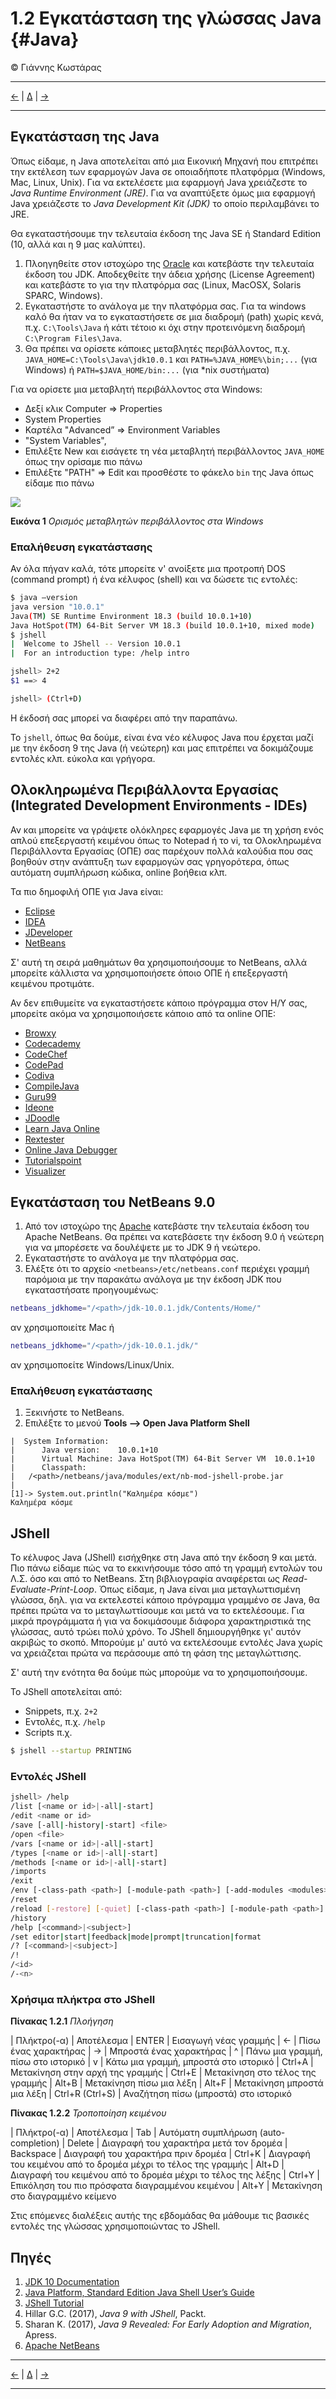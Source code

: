 # 1.2 Εγκατάσταση της γλώσσας  Java {#Java} 
© Γιάννης Κωστάρας

---

[<-](../1.1-JavaHistory/README.md) | [∆](../../README.md) | [->](../1.3-JavaBasics/README.md)

---

## Εγκατάσταση της Java

Όπως είδαμε, η Java αποτελείται από μια Εικονική Μηχανή που επιτρέπει την εκτέλεση των εφαρμογών Java σε οποιαδήποτε πλατφόρμα (Windows, Mac, Linux, Unix). Για να εκτελέσετε μια εφαρμογή Java χρειάζεστε το _Java Runtime Environment (JRE)_. Για να αναπτύξετε όμως μια εφαρμογή Java χρειάζεστε το _Java Development Kit (JDK)_ το οποίο περιλαμβάνει το JRE.

Θα εγκαταστήσουμε την τελευταία έκδοση της Java SE ή Standard Edition (10, αλλά και η 9 μας καλύπτει).

1. Πλοηγηθείτε στον ιστοχώρο της [Oracle](http://www.oracle.com/technetwork/java/javase/downloads/index.html) και κατεβάστε την τελευταία έκδοση του JDK. Αποδεχθείτε την άδεια χρήσης (License Agreement) και κατεβάστε το για την πλατφόρμα σας (Linux, MacOSX, Solaris SPARC, Windows).
1. Εγκαταστήστε το ανάλογα με την πλατφόρμα σας. Για τα windows καλό θα ήταν να το εγκαταστήσετε σε μια διαδρομή (path) χωρίς κενά, π.χ. ```C:\Tools\Java``` ή κάτι τέτοιο κι όχι στην προτεινόμενη διαδρομή ```C:\Program Files\Java```. 
1. Θα πρέπει να ορίσετε κάποιες μεταβλητές περιβάλλοντος, π.χ. ```JAVA_HOME=C:\Tools\Java\jdk10.0.1``` και ```PATH=%JAVA_HOME%\bin;...``` (για Windows) ή ```PATH=$JAVA_HOME/bin:...``` (για *nix συστήματα)

Για να ορίσετε μια μεταβλητή περιβάλλοντος στα Windows:

* Δεξί κλικ Computer ⇒ Properties
* System Properties
* Καρτέλα "Advanced” ⇒  Environment Variables
* "System Variables", 
* Επιλέξτε New και εισάγετε τη νέα μεταβλητή περιβάλλοντος ```JAVA_HOME``` όπως την ορίσαμε πιο πάνω
* Επιλέξτε "PATH" ⇒  Edit και προσθέστε το φάκελο ```bin``` της Java όπως είδαμε πιο πάνω

![](assets/Fig1.png)

**Εικόνα 1** _Ορισμός μεταβλητών περιβάλλοντος στα Windows_

### Επαλήθευση εγκατάστασης
Αν όλα πήγαν καλά, τότε μπορείτε ν' ανοίξετε μια προτροπή DOS (command prompt) ή ένα κέλυφος (shell) και να δώσετε τις εντολές:

```bash 
$ java –version
java version "10.0.1"
Java(TM) SE Runtime Environment 18.3 (build 10.0.1+10)
Java HotSpot(TM) 64-Bit Server VM 18.3 (build 10.0.1+10, mixed mode)
$ jshell
|  Welcome to JShell -- Version 10.0.1
|  For an introduction type: /help intro

jshell> 2+2
$1 ==> 4

jshell> (Ctrl+D)
```

Η έκδοσή σας μπορεί να διαφέρει από την παραπάνω. 

Το ```jshell```, όπως θα δούμε, είναι ένα νέο κέλυφος Java που έρχεται μαζί με την έκδοση 9 της Java (ή νεώτερη) και μας επιτρέπει να δοκιμάζουμε εντολές κλπ. εύκολα και γρήγορα.

## Ολοκληρωμένα Περιβάλλοντα Εργασίας (Integrated Development Environments - IDEs)
Αν και μπορείτε να γράψετε ολόκληρες εφαρμογές Java με τη χρήση ενός απλού επεξεργαστή κειμένου όπως το Notepad ή το vi, τα Ολοκληρωμένα Περιβάλλοντα Εργασίας (ΟΠΕ) σας παρέχουν πολλά καλούδια που σας βοηθούν στην ανάπτυξη των εφαρμογών σας γρηγορότερα, όπως αυτόματη συμπλήρωση κώδικα, online βοήθεια κλπ.

Τα πιο δημοφιλή ΟΠΕ για Java είναι:
* [Eclipse](http://www.eclipse.org/)
* [IDEA](https://www.jetbrains.com/idea/)
* [JDeveloper](http://www.oracle.com/technetwork/developer-tools/jdev/overview/index.html)
* [NetBeans](https://netbeans.apache.org/)

Σ' αυτή τη σειρά μαθημάτων θα χρησιμοποιήσουμε το NetBeans, αλλά μπορείτε κάλλιστα να χρησιμοποιήσετε όποιο ΟΠΕ ή επεξεργαστή κειμένου προτιμάτε.

Αν δεν επιθυμείτε να εγκαταστήσετε κάποιο πρόγραμμα στον Η/Υ σας, μπορείτε ακόμα να χρησιμοποιήσετε κάποιο από τα online ΟΠΕ:
* [Browxy](http://www.browxy.com/)
* [Codecademy                ](https://www.codecademy.com/learn/learn-java)
* [CodeChef                  ](https://www.codechef.com/ide)
* [CodePad                   ](https://codepad.remoteinterview.io/)
* [Codiva                    ](https://www.codiva.io/)
* [CompileJava               ](https://www.compilejava.net/)
* [Guru99                    ](https://www.guru99.com/try-java-editor.html)
* [Ideone                    ](https://ideone.com/)
* [JDoodle                   ](https://www.jdoodle.com/online-java-compiler)
* [Learn Java Online         ](http://www.learnjavaonline.org/)
* [Rextester                 ](http://rextester.com/l/java_online_compiler)
* [Online Java Debugger      ](https://www.onlinegdb.com/online_java_debugger)
* [Tutorialspoint            ](https://www.tutorialspoint.com/compile_java_online.php)
* [Visualizer                ](http://www.pythontutor.com/visualize.html#mode=edit)

## Εγκατάσταση του NetBeans 9.0

1. Από τον ιστοχώρο της [Apache](http://netbeans.apache.org/) κατεβάστε την τελευταία έκδοση του Apache NetBeans. Θα πρέπει να κατεβάσετε την έκδοση 9.0 ή νεώτερη για να μπορέσετε να δουλέψετε με το JDK 9 ή νεώτερο.
1. Εγκαταστήστε το ανάλογα με την πλατφόρμα σας. 
1. Ελέξτε ότι το αρχείο ```<netbeans>/etc/netbeans.conf``` περιέχει γραμμή παρόμοια με την παρακάτω ανάλογα με την έκδοση JDK που εγκαταστήσατε προηγουμένως:
```bash
netbeans_jdkhome="/<path>/jdk-10.0.1.jdk/Contents/Home/" 
```
αν χρησιμοποιείτε Mac ή
```bash
netbeans_jdkhome="/<path>/jdk-10.0.1.jdk/" 
```
αν χρησιμοποείτε Windows/Linux/Unix.


### Επαλήθευση εγκατάστασης
1. Ξεκινήστε το NetBeans.
1. Επιλέξτε το μενού **Tools --> Open Java Platform Shell**
```
|  System Information:
|      Java version:    10.0.1+10
|      Virtual Machine: Java HotSpot(TM) 64-Bit Server VM  10.0.1+10
|      Classpath:
|  	/<path>/netbeans/java/modules/ext/nb-mod-jshell-probe.jar
|  
[1]-> System.out.println("Καλημέρα κόσμε")
Καλημέρα κόσμε
```

## JShell

Το κέλυφος Java (JShell) εισήχθηκε στη Java από την έκδοση 9 και μετά. Πιο πάνω είδαμε πώς να το εκκινήσουμε τόσο από τη γραμμή εντολών του Λ.Σ. όσο και από το NetBeans. Στη βιβλιογραφία αναφέρεται ως _Read-Evaluate-Print-Loop_. Όπως είδαμε, η Java είναι μια μεταγλωττισμένη γλώσσα, δηλ. για να εκτελεστεί κάποιο πρόγραμμα γραμμένο σε Java, θα πρέπει πρώτα να το μεταγλωττίσουμε και μετά να το εκτελέσουμε. Για μικρά προγράμματα ή για να δοκιμάσουμε διάφορα χαρακτηριστικά της γλώσσας, αυτό τρώει πολύ χρόνο. Το JShell δημιουργήθηκε γι' αυτόν ακριβώς το σκοπό. Μπορούμε μ' αυτό να εκτελέσουμε εντολές Java χωρίς να χρειάζεται πρώτα να περάσουμε από τη φάση της μεταγλώττισης.

Σ' αυτή την ενότητα θα δούμε πώς μπορούμε να το χρησιμοποιήσουμε. 

Το JShell αποτελείται από:
* Snippets, π.χ. ```2+2```
* Εντολές, π.χ. ```/help```
* Scripts π.χ.
```bash
$ jshell --startup PRINTING
```

### Εντολές JShell
```bash
jshell> /help
/list [<name or id>|-all|-start]                                         -- list the source you have typed
/edit <name or id>                                                       -- edit a source entry referenced by name or id
/save [-all|-history|-start] <file>                                      -- save snippet source to a file
/open <file>                                                             -- open a file as source input
/vars [<name or id>|-all|-start]                                         -- list the declared variables and their values
/types [<name or id>|-all|-start]                                        -- list the type declarations
/methods [<name or id>|-all|-start]                                      -- list the declared methods and their signatures
/imports                                                                 -- list the imported items
/exit                                                                    -- exit jshell
/env [-class-path <path>] [-module-path <path>] [-add-modules <modules>] -- view or change the evaluation context
/reset                                                                   -- reset jshell
/reload [-restore] [-quiet] [-class-path <path>] [-module-path <path>]   -- reset and replay relevant history -- current or previous (-restore)
/history                                                                 -- history of what you have typed
/help [<command>|<subject>]                                              -- get information about jshell
/set editor|start|feedback|mode|prompt|truncation|format                 -- set configuration information
/? [<command>|<subject>]                                                 -- get information about using the jshell tool
/!                                                                       -- rerun last snippet -- see /help rerun
/<id>                                                                    -- rerun snippets by ID or ID range -- see /help rerun
/-<n>                                                                    -- rerun n-th previous snippet -- see /help rerun	
```

### Χρήσιμα πλήκτρα στο JShell
**Πίνακας 1.2.1** _Πλοήγηση_ 

| Πλήκτρο(-α) | Αποτέλεσμα
| ENTER   |  Εισαγωγή νέας γραμμής
| <- | Πίσω ένας χαρακτήρας
| -> | Μπροστά ένας χαρακτήρας
| ^ | Πάνω μια γραμμή, πίσω στο ιστορικό
| v | Κάτω μια γραμμή, μπροστά στο ιστορικό
| Ctrl+A |  Μετακίνηση στην αρχή της γραμμής
| Ctrl+E | Μετακίνηση στο τέλος της γραμμής
| Alt+B | Μετακίνηση πίσω μια λέξη
| Alt+F | Μετακίνηση μπροστά μια λέξη
| Ctrl+R (Ctrl+S) | Αναζήτηση πίσω (μπροστά) στο ιστορικό

**Πίνακας 1.2.2** _Τροποποίηση κειμένου_

| Πλήκτρο(-α) | Αποτέλεσμα
| Tab | Αυτόματη συμπλήρωση (auto-completion)
| Delete | Διαγραφή του χαρακτήρα μετά τον δρομέα
| Backspace  |  Διαγραφή του χαρακτήρα πριν δρομέα
| Ctrl+K | Διαγραφή του κειμένου από το δρομέα μέχρι το τέλος της γραμμής
| Alt+D | Διαγραφή του κειμένου από το δρομέα μέχρι το τέλος της λέξης
| Ctrl+Y | Επικόληση του πιο πρόσφατα διαγραμμένου κειμένου 
| Alt+Y | Μετακίνηση στο διαγραμμένο κείμενο

Στις επόμενες διαλέξεις αυτής της εβδομάδας θα μάθουμε τις βασικές εντολές της γλώσσας χρησιμοποιώντας το JShell.

## Πηγές
1. [JDK 10 Documentation](https://docs.oracle.com/javase/10/index.html)
1. [Java Platform, Standard Edition Java Shell User’s Guide](https://docs.oracle.com/javase/9/jshell/introduction-jshell.htm#JSHEL-GUID-630F27C8-1195-4989-9F6B-2C51D46F52C8)
1. [JShell Tutorial](https://jshelltutorial.com/)
1. Hillar G.C. (2017), _Java 9 with JShell_, Packt.
1. Sharan K. (2017), _Java 9 Revealed: For Early Adoption and Migration_, Apress.
1. [Apache NetBeans](https://netbeans.apache.org/help/index.html)

---

[<-](../1.1-JavaHistory/README.md) | [∆](../../README.md) | [->](../1.3-JavaBasics/README.md)

---